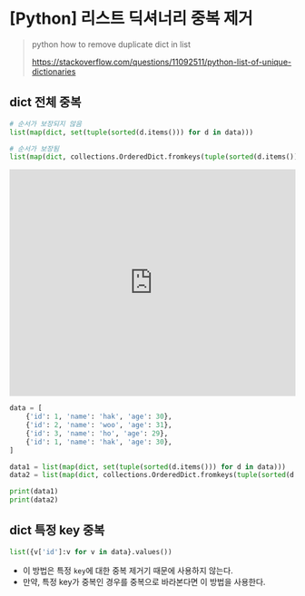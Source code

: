 
# [Python] 리스트 딕셔너리 중복 제거
> python how to remove duplicate dict in list
> 
> https://stackoverflow.com/questions/11092511/python-list-of-unique-dictionaries

## dict 전체 중복

```python
# 순서가 보장되지 않음
list(map(dict, set(tuple(sorted(d.items())) for d in data)))

# 순서가 보장됨
list(map(dict, collections.OrderedDict.fromkeys(tuple(sorted(d.items())) for d in data)))
```


<iframe height="400px" width="100%" src="https://repl.it/@ryan0425/how-to-remove-duplicate-dict-in-list?lite=true" scrolling="no" frameborder="no" allowtransparency="true" allowfullscreen="true" sandbox="allow-forms allow-pointer-lock allow-popups allow-same-origin allow-scripts allow-modals"></iframe>

```python
data = [
	{'id': 1, 'name': 'hak', 'age': 30},
	{'id': 2, 'name': 'woo', 'age': 31},
	{'id': 3, 'name': 'ho', 'age': 29},
	{'id': 1, 'name': 'hak', 'age': 30},
]

data1 = list(map(dict, set(tuple(sorted(d.items())) for d in data)))
data2 = list(map(dict, collections.OrderedDict.fromkeys(tuple(sorted(d.items())) for d in data)))

print(data1)
print(data2)
```

## dict 특정 key 중복

```python
list({v['id']:v for v in data}.values())
```
- 이 방법은 특정 `key`에 대한 중복 제거기 때문에 사용하지 않는다.
- 만약, 특정 key가 중복인 경우를 중복으로 바라본다면 이 방법을 사용한다.

